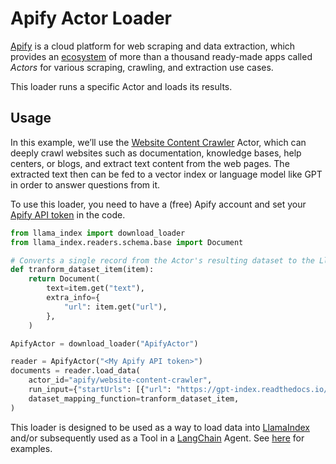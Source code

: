 # Apify Actor Loader

[Apify](https://apify.com/) is a cloud platform for web scraping and data extraction,
which provides an [ecosystem](https://apify.com/store) of more than a thousand
ready-made apps called *Actors* for various scraping, crawling, and extraction use cases.

This loader runs a specific Actor and loads its results.

## Usage

In this example, we’ll use the [Website Content Crawler](https://apify.com/apify/website-content-crawler) Actor,
which can deeply crawl websites such as documentation, knowledge bases, help centers,
or blogs, and extract text content from the web pages.
The extracted text then can be fed to a vector index or language model like GPT
in order to answer questions from it.

To use this loader, you need to have a (free) Apify account 
and set your [Apify API token](https://console.apify.com/account/integrations) in the code.

```python
from llama_index import download_loader
from llama_index.readers.schema.base import Document

# Converts a single record from the Actor's resulting dataset to the LlamaIndex format
def tranform_dataset_item(item):
    return Document(
        text=item.get("text"),
        extra_info={
            "url": item.get("url"),
        },
    )

ApifyActor = download_loader("ApifyActor")

reader = ApifyActor("<My Apify API token>")
documents = reader.load_data(
    actor_id="apify/website-content-crawler",
    run_input={"startUrls": [{"url": "https://gpt-index.readthedocs.io/en/latest"}]}
    dataset_mapping_function=tranform_dataset_item,
)
```

This loader is designed to be used as a way to load data into
[LlamaIndex](https://github.com/jerryjliu/gpt_index/tree/main/gpt_index) and/or subsequently
used as a Tool in a [LangChain](https://github.com/hwchase17/langchain) Agent.
See [here](https://github.com/emptycrown/llama-hub/tree/main) for examples.

